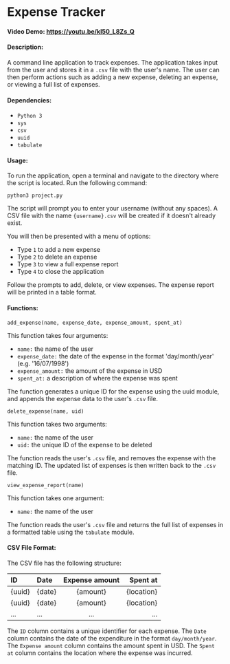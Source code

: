# Expense Tracker

#### **Video Demo:**  <https://youtu.be/kl50_L8Zs_Q>

#### **Description:**
A command line application to track expenses. The application takes input from the user and stores it in a `.csv` file with the user's name. The user can then perform actions such as adding a new expense, deleting an expense, or viewing a full list of expenses.

#### **Dependencies:**
- `Python 3`
- `sys`
- `csv`
- `uuid`
- `tabulate`

#### **Usage:**
To run the application, open a terminal and navigate to the directory where the script is located. Run the following command:

```
python3 project.py
```

The script will prompt you to enter your username (without any spaces). A CSV file with the name `{username}.csv` will be created if it doesn't already exist.

You will then be presented with a menu of options:

- Type `1` to add a new expense
- Type `2` to delete an expense
- Type `3` to view a full expense report
- Type `4` to close the application

Follow the prompts to add, delete, or view expenses. The expense report will be printed in a table format.

#### **Functions:**

`add_expense(name, expense_date, expense_amount, spent_at)`

This function takes four arguments:

- `name:` the name of the user
- `expense_date:` the date of the expense in the format 'day/month/year' (e.g. '16/07/1998')
- `expense_amount:` the amount of the expense in USD
- `spent_at:` a description of where the expense was spent

The function generates a unique ID for the expense using the uuid module, and appends the expense data to the user's `.csv` file.

`delete_expense(name, uid)`

This function takes two arguments:

- `name:` the name of the user
- `uid:` the unique ID of the expense to be deleted

The function reads the user's `.csv` file, and removes the expense with the matching ID. The updated list of expenses is then written back to the `.csv` file.

`view_expense_report(name)`

This function takes one argument:

- `name:` the name of the user

The function reads the user's `.csv` file and returns the full list of expenses in a formatted table using the `tabulate` module.

#### **CSV File Format:**
The CSV file has the following structure:


| ID           | Date         | Expense amount  | Spent at      |
|:-------------|:-------------|:---------------:|--------------:|
| {uuid}       | {date}       | {amount}        | {location}    |
| {uuid}       | {date}       | {amount}        | {location}    |
| ...          | ...          | ...             | ...           |

The `ID` column contains a unique identifier for each expense. The `Date` column contains the date of the expenditure in the format `day/month/year`. The `Expense amount` column contains the amount spent in USD. The `Spent at` column contains the location where the expense was incurred.